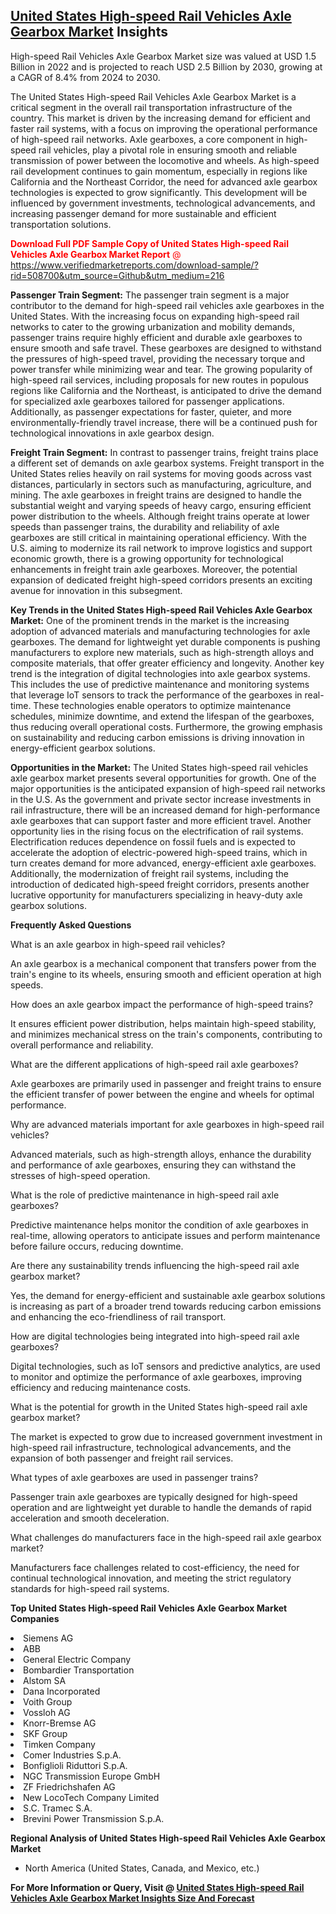 <h2><a href="https://www.verifiedmarketreports.com/download-sample/?rid=508700&amp;utm_source=Github&amp;utm_medium=216" target="_blank">United States High-speed Rail Vehicles Axle Gearbox Market</a> Insights</h2><p>High-speed Rail Vehicles Axle Gearbox Market size was valued at USD 1.5 Billion in 2022 and is projected to reach USD 2.5 Billion by 2030, growing at a CAGR of 8.4% from 2024 to 2030.</p><p><p>The United States High-speed Rail Vehicles Axle Gearbox Market is a critical segment in the overall rail transportation infrastructure of the country. This market is driven by the increasing demand for efficient and faster rail systems, with a focus on improving the operational performance of high-speed rail networks. Axle gearboxes, a core component in high-speed rail vehicles, play a pivotal role in ensuring smooth and reliable transmission of power between the locomotive and wheels. As high-speed rail development continues to gain momentum, especially in regions like California and the Northeast Corridor, the need for advanced axle gearbox technologies is expected to grow significantly. This development will be influenced by government investments, technological advancements, and increasing passenger demand for more sustainable and efficient transportation solutions.<p><span class=""><span style="color: #ff0000;"><strong>Download Full PDF Sample Copy of United States High-speed Rail Vehicles Axle Gearbox Market Report</strong> @ </span><a href="https://www.verifiedmarketreports.com/download-sample/?rid=508700&amp;utm_source=Github&amp;utm_medium=216" target="_blank">https://www.verifiedmarketreports.com/download-sample/?rid=508700&amp;utm_source=Github&amp;utm_medium=216</a></span></p></p><p><strong>Passenger Train Segment:</strong> The passenger train segment is a major contributor to the demand for high-speed rail vehicles axle gearboxes in the United States. With the increasing focus on expanding high-speed rail networks to cater to the growing urbanization and mobility demands, passenger trains require highly efficient and durable axle gearboxes to ensure smooth and safe travel. These gearboxes are designed to withstand the pressures of high-speed travel, providing the necessary torque and power transfer while minimizing wear and tear. The growing popularity of high-speed rail services, including proposals for new routes in populous regions like California and the Northeast, is anticipated to drive the demand for specialized axle gearboxes tailored for passenger applications. Additionally, as passenger expectations for faster, quieter, and more environmentally-friendly travel increase, there will be a continued push for technological innovations in axle gearbox design.<p><strong>Freight Train Segment:</strong> In contrast to passenger trains, freight trains place a different set of demands on axle gearbox systems. Freight transport in the United States relies heavily on rail systems for moving goods across vast distances, particularly in sectors such as manufacturing, agriculture, and mining. The axle gearboxes in freight trains are designed to handle the substantial weight and varying speeds of heavy cargo, ensuring efficient power distribution to the wheels. Although freight trains operate at lower speeds than passenger trains, the durability and reliability of axle gearboxes are still critical in maintaining operational efficiency. With the U.S. aiming to modernize its rail network to improve logistics and support economic growth, there is a growing opportunity for technological enhancements in freight train axle gearboxes. Moreover, the potential expansion of dedicated freight high-speed corridors presents an exciting avenue for innovation in this subsegment.<p><strong>Key Trends in the United States High-speed Rail Vehicles Axle Gearbox Market:</strong> One of the prominent trends in the market is the increasing adoption of advanced materials and manufacturing technologies for axle gearboxes. The demand for lightweight yet durable components is pushing manufacturers to explore new materials, such as high-strength alloys and composite materials, that offer greater efficiency and longevity. Another key trend is the integration of digital technologies into axle gearbox systems. This includes the use of predictive maintenance and monitoring systems that leverage IoT sensors to track the performance of the gearboxes in real-time. These technologies enable operators to optimize maintenance schedules, minimize downtime, and extend the lifespan of the gearboxes, thus reducing overall operational costs. Furthermore, the growing emphasis on sustainability and reducing carbon emissions is driving innovation in energy-efficient gearbox solutions.<p><strong>Opportunities in the Market:</strong> The United States high-speed rail vehicles axle gearbox market presents several opportunities for growth. One of the major opportunities is the anticipated expansion of high-speed rail networks in the U.S. As the government and private sector increase investments in rail infrastructure, there will be an increased demand for high-performance axle gearboxes that can support faster and more efficient travel. Another opportunity lies in the rising focus on the electrification of rail systems. Electrification reduces dependence on fossil fuels and is expected to accelerate the adoption of electric-powered high-speed trains, which in turn creates demand for more advanced, energy-efficient axle gearboxes. Additionally, the modernization of freight rail systems, including the introduction of dedicated high-speed freight corridors, presents another lucrative opportunity for manufacturers specializing in heavy-duty axle gearbox solutions.<p><strong>Frequently Asked Questions</strong></p><p>What is an axle gearbox in high-speed rail vehicles?</p><p>An axle gearbox is a mechanical component that transfers power from the train's engine to its wheels, ensuring smooth and efficient operation at high speeds.</p><p>How does an axle gearbox impact the performance of high-speed trains?</p><p>It ensures efficient power distribution, helps maintain high-speed stability, and minimizes mechanical stress on the train's components, contributing to overall performance and reliability.</p><p>What are the different applications of high-speed rail axle gearboxes?</p><p>Axle gearboxes are primarily used in passenger and freight trains to ensure the efficient transfer of power between the engine and wheels for optimal performance.</p><p>Why are advanced materials important for axle gearboxes in high-speed rail vehicles?</p><p>Advanced materials, such as high-strength alloys, enhance the durability and performance of axle gearboxes, ensuring they can withstand the stresses of high-speed operation.</p><p>What is the role of predictive maintenance in high-speed rail axle gearboxes?</p><p>Predictive maintenance helps monitor the condition of axle gearboxes in real-time, allowing operators to anticipate issues and perform maintenance before failure occurs, reducing downtime.</p><p>Are there any sustainability trends influencing the high-speed rail axle gearbox market?</p><p>Yes, the demand for energy-efficient and sustainable axle gearbox solutions is increasing as part of a broader trend towards reducing carbon emissions and enhancing the eco-friendliness of rail transport.</p><p>How are digital technologies being integrated into high-speed rail axle gearboxes?</p><p>Digital technologies, such as IoT sensors and predictive analytics, are used to monitor and optimize the performance of axle gearboxes, improving efficiency and reducing maintenance costs.</p><p>What is the potential for growth in the United States high-speed rail axle gearbox market?</p><p>The market is expected to grow due to increased government investment in high-speed rail infrastructure, technological advancements, and the expansion of both passenger and freight rail services.</p><p>What types of axle gearboxes are used in passenger trains?</p><p>Passenger train axle gearboxes are typically designed for high-speed operation and are lightweight yet durable to handle the demands of rapid acceleration and smooth deceleration.</p><p>What challenges do manufacturers face in the high-speed rail axle gearbox market?</p><p>Manufacturers face challenges related to cost-efficiency, the need for continual technological innovation, and meeting the strict regulatory standards for high-speed rail systems.</p></p><p><strong>Top United States High-speed Rail Vehicles Axle Gearbox Market Companies</strong></p><div data-test-id=""><p><li>Siemens AG</li><li> ABB</li><li> General Electric Company</li><li> Bombardier Transportation</li><li> Alstom SA</li><li> Dana Incorporated</li><li> Voith Group</li><li> Vossloh AG</li><li> Knorr-Bremse AG</li><li> SKF Group</li><li> Timken Company</li><li> Comer Industries S.p.A.</li><li> Bonfiglioli Riduttori S.p.A.</li><li> NGC Transmission Europe GmbH</li><li> ZF Friedrichshafen AG</li><li> New LocoTech Company Limited</li><li> S.C. Tramec S.A.</li><li> Brevini Power Transmission S.p.A.</li></p><div><strong>Regional Analysis of&nbsp;United States High-speed Rail Vehicles Axle Gearbox Market</strong></div><ul><li dir="ltr"><p dir="ltr">North America&nbsp;(United States, Canada, and Mexico, etc.)</p></li></ul><p><strong>For More Information or Query, Visit @&nbsp;</strong><strong><a href="https://www.verifiedmarketreports.com/product/high-speed-rail-vehicles-axle-gearbox-market/?utm_source=Github&amp;utm_medium=216" target="_blank">United States High-speed Rail Vehicles Axle Gearbox Market Insights Size And Forecast</a></strong></p></div>
